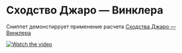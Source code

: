 # Сходство Джаро — Винклера

Сниппет демонстиррует применение расчета [Сходства Джаро — Винклера](https://ru.wikipedia.org/wiki/Сходство_Джаро_—_Винклера)

<!-- Open the snippet anchor::link: Открыть сниппет -->

[![Watch the video](https://img.youtube.com/vi/UeULVV1wylU/hqdefault.jpg)](https://youtu.be/UeULVV1wylU)
